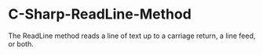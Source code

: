 # C-Sharp-ReadLine-Method
The ReadLine method reads a line of text up to a carriage return, a line feed, or both.
